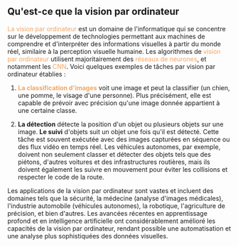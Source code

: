 ## Qu'est-ce que la vision par ordinateur

<span style="color:rgb(244,164,96)">La vision par ordinateur</span> est un domaine de l'informatique qui se concentre sur le développement de technologies permettant aux machines de comprendre et d'interpréter des informations visuelles à partir du monde réel, similaire à la perception visuelle humaine. Les algorithmes de <span style="color:rgb(244,164,96)">vision par ordinateur</span> utilisent majoritairement des <span style="color:rgb(244,164,96)">réseaux de neurones</span>, et notamment les <span style="color:rgb(244,164,96)">CNN</span>. Voici quelques exemples de tâches par vision par ordinateur établies :

1. **<span style="color:rgb(244,164,96)">La classification d'images</span>** voit une image et peut la classifier (un chien, une pomme, le visage d'une personne). Plus précisément, elle est capable de prévoir avec précision qu'une image donnée appartient à une certaine classe.

2. **La détection** détecte la position d'un objet ou plusieurs objets sur une image. **Le suivi** d'objets suit un objet une fois qu'il est détecté. Cette tâche est souvent exécutée avec des images capturées en séquence ou des flux vidéo en temps réel. Les véhicules autonomes, par exemple, doivent non seulement classer et détecter des objets tels que des piétons, d'autres voitures et des infrastructures routières, mais ils doivent également les suivre en mouvement pour éviter les collisions et respecter le code de la route.

Les applications de la vision par ordinateur sont vastes et incluent des domaines tels que la sécurité, la médecine (analyse d'images médicales), l'industrie automobile (véhicules autonomes), la robotique, l'agriculture de précision, et bien d'autres. Les avancées récentes en apprentissage profond et en intelligence artificielle ont considérablement amélioré les capacités de la vision par ordinateur, rendant possible une automatisation et une analyse plus sophistiquées des données visuelles.
